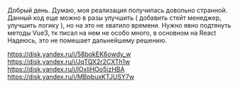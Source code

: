 Добрый день. Думаю, моя реализация получилась довольно странной.
Данный код еще можно в разы улучшить ( добавить стейт менеджер, улучшить логику ), но на это не хватило времени.
Нужно явно подтянуть методы Vue3, тк писал на нем не особо много, в основном на React
Надеюсь, это не помешает дальнейшему решению.

https://disk.yandex.ru/i/58bokEK6owdy_w
https://disk.yandex.ru/i/JqTQX2r2CXTh1w
https://disk.yandex.ru/i/lOxliHOo5izHBA
https://disk.yandex.ru/i/MBpbuxKTJUSY7w